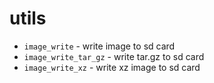 # utils

+ `image_write`		- write image to sd card
+ `image_write_tar_gz`  - write tar.gz to sd card
+ `image_write_xz`      - write xz image to sd card



